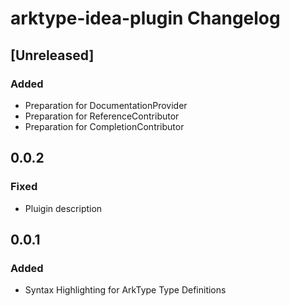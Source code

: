 <!-- Keep a Changelog guide -> https://keepachangelog.com -->

# arktype-idea-plugin Changelog

## [Unreleased]

### Added
- Preparation for DocumentationProvider
- Preparation for ReferenceContributor
- Preparation for CompletionContributor

## 0.0.2
### Fixed
- Pluigin description

## 0.0.1
### Added
- Syntax Highlighting for ArkType Type Definitions
